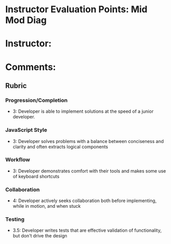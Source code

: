 # Instructor Evaluation Points: Mid Mod Diag
# Instructor:
# Comments:
## Rubric


### Progression/Completion

* 3: Developer is able to implement solutions at the speed of a junior developer.

### JavaScript Style

* 3: Developer solves problems with a balance between conciseness and clarity and often extracts logical components


### Workflow

* 3: Developer demonstrates comfort with their tools and makes some use of keyboard shortcuts

### Collaboration

* 4: Developer actively seeks collaboration both before implementing, while in motion, and when stuck

### Testing

* 3.5: Developer writes tests that are effective validation of functionality, but don't drive the design
